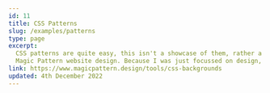 ```yaml
---
id: 11
title: CSS Patterns
slug: /examples/patterns
type: page
excerpt:
  CSS patterns are quite easy, this isn't a showcase of them, rather a showcase of duplicating the
  Magic Pattern website design. Because I was just focussed on design, this is not feature complete.
link: https://www.magicpattern.design/tools/css-backgrounds
updated: 4th December 2022
---
```

